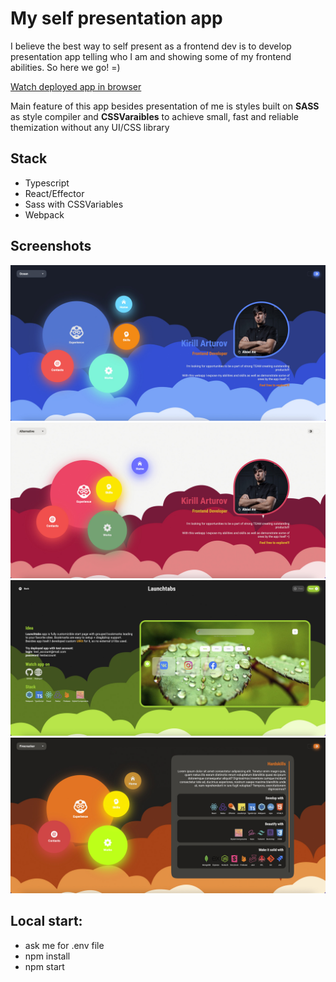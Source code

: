 # My self presentation app

I believe the best way to self present as a frontend dev is to develop presentation app telling who I am and showing some of my frontend abilities. So here we go! =)

[Watch deployed app in browser](https://arturovapp.web.app)

Main feature of this app besides presentation of me is styles built on <b>SASS</b> as style compiler and <b>CSSVaraibles</b> to achieve small, fast and reliable themization without any UI/CSS library

## Stack

- Typescript
- React/Effector
- Sass with CSSVariables
- Webpack

## Screenshots

<div align="center">
  <img src="/screens/image1.jpg">
  <img src="/screens/image2.jpg">
  <img src="/screens/image3.jpg">
  <img src="/screens/image4.jpg">
</div>

## Local start:

- ask me for .env file
- npm install
- npm start
